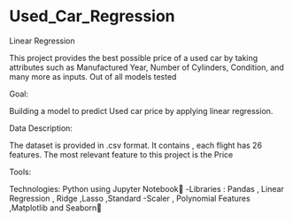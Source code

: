 # Used_Car_Regression
Linear Regression 

This project provides the best possible price of a used car by taking attributes such as Manufactured Year, Number of Cylinders, Condition, and many more as inputs. Out of all models tested


Goal:

Building a model to predict Used car price by applying linear regression.

Data Description:

The dataset is provided in .csv format. It contains   , each flight has 26 features. The most relevant feature to this project is the Price

Tools:

 Technologies: Python using Jupyter Notebook
-Libraries : Pandas , Linear Regression , Ridge ,Lasso ,Standard
-Scaler , Polynomial Features ,Matplotlib and Seaborn
